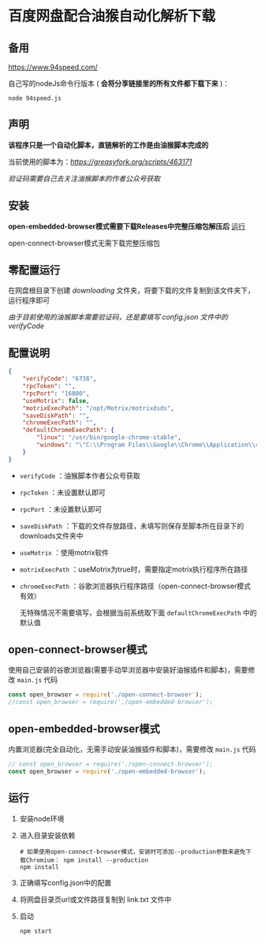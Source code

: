 # 百度网盘配合油猴自动化解析下载



## 备用

https://www.94speed.com/

自己写的nodeJs命令行版本 ( **会将分享链接里的所有文件都下载下来** )：

```shell
node 94speed.js
```



## 声明

**该程序只是一个自动化脚本，直链解析的工作是由油猴脚本完成的**

当前使用的脚本为：*https://greasyfork.org/scripts/463171*

*验证码需要自己去关注油猴脚本的作者公众号获取*



## 安装

**open-embedded-browser模式需要下载Releases中完整压缩包解压后** [运行](#运行)

open-connect-browser模式无需下载完整压缩包



## 零配置运行

在网盘根目录下创建 *downloading* 文件夹，将要下载的文件复制到该文件夹下，运行程序即可

*由于目前使用的油猴脚本需要验证码，还是要填写 config.json 文件中的 verifyCode*



## 配置说明

```json
{
    "verifyCode": "6738",
    "rpcToken": "",
    "rpcPort": "16800",
    "useMotrix": false,
    "motrixExecPath": "/opt/Motrix/motrixdsds",
    "saveDiskPath": "",
    "chromeExecPath": "",
    "defaultChromeExecPath": {
        "linux": "/usr/bin/google-chrome-stable",
        "windows": "\"C:\\Program Files\\Google\\Chrome\\Application\\chrome.exe\""
    }
}
```

- `verifyCode` ：油猴脚本作者公众号获取

- `rpcToken` ：未设置默认即可

- `rpcPort` ：未设置默认即可

- `saveDiskPath` ：下载的文件存放路径，未填写则保存至脚本所在目录下的downloads文件夹中


- `useMotrix` ：使用motrix软件

- `motrixExecPath` ：useMotrix为true时，需要指定motrix执行程序所在路径

- `chromeExecPath` ：谷歌浏览器执行程序路径（open-connect-browser模式有效）

  无特殊情况不需要填写，会根据当前系统取下面 `defaultChromeExecPath` 中的默认值
  
  

## open-connect-browser模式

使用自己安装的谷歌浏览器(需要手动早浏览器中安装好油猴插件和脚本)，需要修改 `main.js` 代码

```javascript
const open_browser = require('./open-connect-browser');
//const open_browser = require('./open-embedded-browser');
```



## open-embedded-browser模式

内置浏览器(完全自动化，无需手动安装油猴插件和脚本)，需要修改 `main.js` 代码

```javascript
// const open_browser = require('./open-connect-browser');
const open_browser = require('./open-embedded-browser');
```



## 运行

1. 安装node环境

2. 进入目录安装依赖

   ```shell
   # 如果使用open-connect-browser模式，安装时可添加--production参数来避免下载Chromium： npm install --production
   npm install
   ```

3. 正确填写config.json中的配置

4. 将网盘目录页url或文件路径复制到 link.txt 文件中

5. 启动

   ```shell
   npm start
   ```